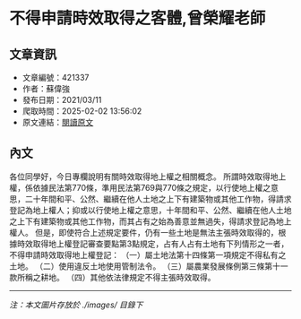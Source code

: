 # 不得申請時效取得之客體,曾榮耀老師

## 文章資訊
- 文章編號：421337
- 作者：蘇偉強
- 發布日期：2021/03/11
- 爬取時間：2025-02-02 13:56:02
- 原文連結：[閱讀原文](https://real-estate.get.com.tw/Columns/detail.aspx?no=421337)

## 內文
各位同學好，今日專欄說明有關時效取得地上權之相關概念。
所謂時效取得地上權，係依據民法第770條，準用民法第769與770條之規定，以行使地上權之意思，二十年間和平、公然、繼續在他人土地之上下有建築物或其他工作物，得請求登記為地上權人；抑或以行使地上權之意思，十年間和平、公然、繼續在他人土地之上下有建築物或其他工作物，而其占有之始為善意並無過失，得請求登記為地上權人。
但是，即使符合上述規定要件，仍有一些土地是無法主張時效取得的，根據時效取得地上權登記審查要點第3點規定，占有人占有土地有下列情形之一者，不得申請時效取得地上權登記：
（一）屬土地法第十四條第一項規定不得私有之土地。
（二）使用違反土地使用管制法令。
（三）屬農業發展條例第三條第十一款所稱之耕地。
（四）其他依法律規定不得主張時效取得。

---
*注：本文圖片存放於 ./images/ 目錄下*

